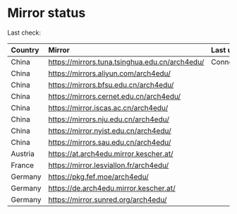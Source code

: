 <script src="./time.js"></script>
# Mirror status
Last check: <script type="text/javascript">localize(1729092259.3654828);</script>

|Country|Mirror|Last update|
|:------|:-----|:----------|
|China|https://mirrors.tuna.tsinghua.edu.cn/arch4edu/|ConnectionError|
|China|https://mirrors.aliyun.com/arch4edu/|<script type="text/javascript">localize(1729060993);</script>|
|China|https://mirrors.bfsu.edu.cn/arch4edu/|<script type="text/javascript">localize(1729060993);</script>|
|China|https://mirrors.cernet.edu.cn/arch4edu/|<script type="text/javascript">localize(1729060993);</script>|
|China|https://mirror.iscas.ac.cn/arch4edu/|<script type="text/javascript">localize(1729060993);</script>|
|China|https://mirrors.nju.edu.cn/arch4edu/|<script type="text/javascript">localize(1729017807);</script>|
|China|https://mirror.nyist.edu.cn/arch4edu/|<script type="text/javascript">localize(1729017807);</script>|
|China|https://mirrors.sau.edu.cn/arch4edu/|<script type="text/javascript">localize(1729017807);</script>|
|Austria|https://at.arch4edu.mirror.kescher.at/|<script type="text/javascript">localize(1729060993);</script>|
|France|https://mirror.lesviallon.fr/arch4edu/|<script type="text/javascript">localize(1729060993);</script>|
|Germany|https://pkg.fef.moe/arch4edu/|<script type="text/javascript">localize(1729060993);</script>|
|Germany|https://de.arch4edu.mirror.kescher.at/|<script type="text/javascript">localize(1729060993);</script>|
|Germany|https://mirror.sunred.org/arch4edu/|<script type="text/javascript">localize(1729060993);</script>|

<script src="./tablefilter/tablefilter.js"></script>
<script src="./table.js"></script>